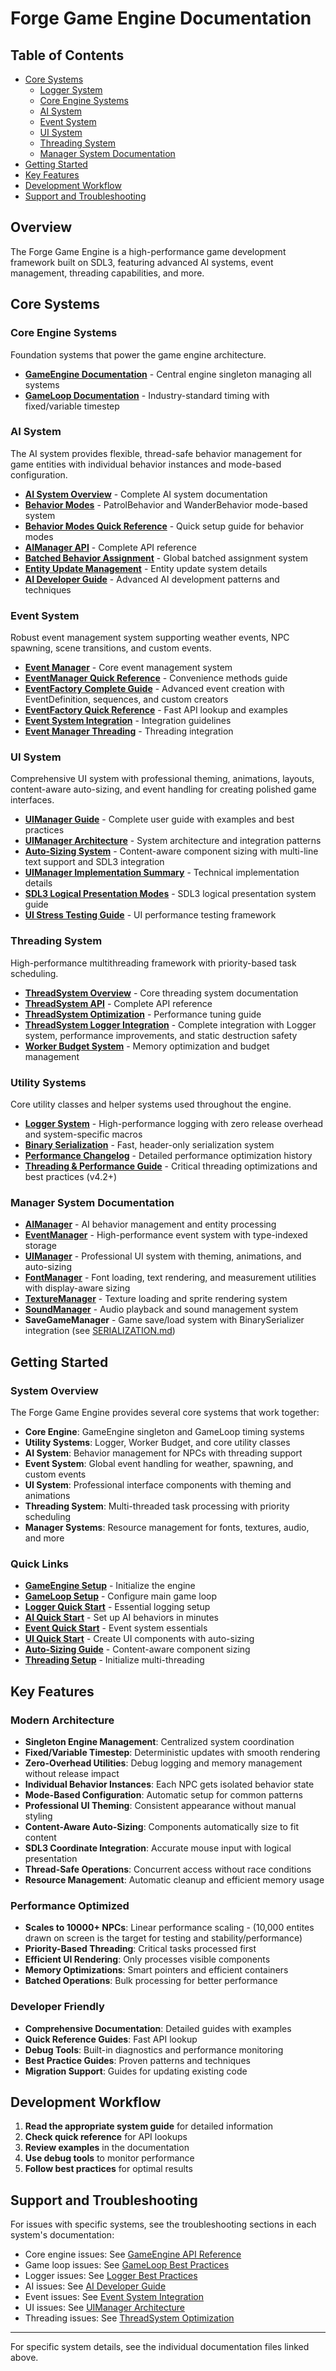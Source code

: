 # Forge Game Engine Documentation

## Table of Contents

- [Core Systems](#core-systems)
  - [Logger System](#logger-system)
  - [Core Engine Systems](#core-engine-systems)
  - [AI System](#ai-system)
  - [Event System](#event-system) 
  - [UI System](#ui-system)
  - [Threading System](#threading-system)
  - [Manager System Documentation](#manager-system-documentation)
- [Getting Started](#getting-started)
- [Key Features](#key-features)
- [Development Workflow](#development-workflow)
- [Support and Troubleshooting](#support-and-troubleshooting)

## Overview

The Forge Game Engine is a high-performance game development framework built on SDL3, featuring advanced AI systems, event management, threading capabilities, and more.

## Core Systems

### Core Engine Systems
Foundation systems that power the game engine architecture.

- **[GameEngine Documentation](core/GameEngine.md)** - Central engine singleton managing all systems
- **[GameLoop Documentation](core/GameLoop.md)** - Industry-standard timing with fixed/variable timestep

### AI System
The AI system provides flexible, thread-safe behavior management for game entities with individual behavior instances and mode-based configuration.

- **[AI System Overview](ai/AIManager.md)** - Complete AI system documentation
- **[Behavior Modes](ai/BehaviorModes.md)** - PatrolBehavior and WanderBehavior mode-based system
- **[Behavior Modes Quick Reference](ai/BehaviorModes_QuickReference.md)** - Quick setup guide for behavior modes
- **[AIManager API](ai/AIManager.md)** - Complete API reference
- **[Batched Behavior Assignment](ai/BATCHED_BEHAVIOR_ASSIGNMENT.md)** - Global batched assignment system
- **[Entity Update Management](ai/EntityUpdateManagement.md)** - Entity update system details
- **[AI Developer Guide](ai/DeveloperGuide.md)** - Advanced AI development patterns and techniques

### Event System
Robust event management system supporting weather events, NPC spawning, scene transitions, and custom events.

- **[Event Manager](events/EventManager.md)** - Core event management system
- **[EventManager Quick Reference](events/EventManager_QuickReference.md)** - Convenience methods guide
- **[EventFactory Complete Guide](events/EventFactory.md)** - Advanced event creation with EventDefinition, sequences, and custom creators
- **[EventFactory Quick Reference](events/EventFactory_QuickReference.md)** - Fast API lookup and examples
- **[Event System Integration](events/EventSystem_Integration.md)** - Integration guidelines
- **[Event Manager Threading](events/EventManager_ThreadSystem.md)** - Threading integration

### UI System
Comprehensive UI system with professional theming, animations, layouts, content-aware auto-sizing, and event handling for creating polished game interfaces.

- **[UIManager Guide](ui/UIManager_Guide.md)** - Complete user guide with examples and best practices
- **[UIManager Architecture](ui/UIManager_Architecture.md)** - System architecture and integration patterns
- **[Auto-Sizing System](ui/Auto_Sizing_System.md)** - Content-aware component sizing with multi-line text support and SDL3 integration
- **[UIManager Implementation Summary](ui/UIManager_Implementation_Summary.md)** - Technical implementation details
- **[SDL3 Logical Presentation Modes](ui/SDL3_Logical_Presentation_Modes.md)** - SDL3 logical presentation system guide
- **[UI Stress Testing Guide](ui/UI_Stress_Testing_Guide.md)** - UI performance testing framework

### Threading System
High-performance multithreading framework with priority-based task scheduling.

- **[ThreadSystem Overview](ThreadSystem.md)** - Core threading system documentation
- **[ThreadSystem API](ThreadSystem_API.md)** - Complete API reference
- **[ThreadSystem Optimization](ThreadSystem_Optimization.md)** - Performance tuning guide
- **[ThreadSystem Logger Integration](ThreadSystem_Logger_Integration.md)** - Complete integration with Logger system, performance improvements, and static destruction safety
- **[Worker Budget System](WorkerBudget_System.md)** - Memory optimization and budget management

### Utility Systems
Core utility classes and helper systems used throughout the engine.

- **[Logger System](Logger.md)** - High-performance logging with zero release overhead and system-specific macros
- **[Binary Serialization](SERIALIZATION.md)** - Fast, header-only serialization system
- **[Performance Changelog](PERFORMANCE_CHANGELOG.md)** - Detailed performance optimization history
- **[Threading & Performance Guide](THREADING_PERFORMANCE_GUIDE.md)** - Critical threading optimizations and best practices (v4.2+)

### Manager System Documentation
- **[AIManager](ai/AIManager.md)** - AI behavior management and entity processing
- **[EventManager](events/EventManager.md)** - High-performance event system with type-indexed storage
- **[UIManager](ui/UIManager_Guide.md)** - Professional UI system with theming, animations, and auto-sizing
- **[FontManager](FontManager.md)** - Font loading, text rendering, and measurement utilities with display-aware sizing
- **[TextureManager](TextureManager.md)** - Texture loading and sprite rendering system  
- **[SoundManager](SoundManager.md)** - Audio playback and sound management system
- **SaveGameManager** - Game save/load system with BinarySerializer integration (see [SERIALIZATION.md](SERIALIZATION.md))



## Getting Started

### System Overview
The Forge Game Engine provides several core systems that work together:
- **Core Engine**: GameEngine singleton and GameLoop timing systems
- **Utility Systems**: Logger, Worker Budget, and core utility classes
- **AI System**: Behavior management for NPCs with threading support
- **Event System**: Global event handling for weather, spawning, and custom events
- **UI System**: Professional interface components with theming and animations
- **Threading System**: Multi-threaded task processing with priority scheduling
- **Manager Systems**: Resource management for fonts, textures, audio, and more

### Quick Links
- **[GameEngine Setup](core/GameEngine.md#quick-start)** - Initialize the engine
- **[GameLoop Setup](core/GameLoop.md#quick-start)** - Configure main game loop
- **[Logger Quick Start](Logger.md#quick-start)** - Essential logging setup
- **[AI Quick Start](ai/BehaviorModes_QuickReference.md)** - Set up AI behaviors in minutes
- **[Event Quick Start](events/EventManager_QuickReference.md)** - Event system essentials
- **[UI Quick Start](ui/UIManager_Guide.md#quick-start)** - Create UI components with auto-sizing
- **[Auto-Sizing Guide](ui/Auto_Sizing_System.md)** - Content-aware component sizing
- **[Threading Setup](ThreadSystem.md)** - Initialize multi-threading

## Key Features

### Modern Architecture
- **Singleton Engine Management**: Centralized system coordination
- **Fixed/Variable Timestep**: Deterministic updates with smooth rendering
- **Zero-Overhead Utilities**: Debug logging and memory management without release impact
- **Individual Behavior Instances**: Each NPC gets isolated behavior state
- **Mode-Based Configuration**: Automatic setup for common patterns
- **Professional UI Theming**: Consistent appearance without manual styling
- **Content-Aware Auto-Sizing**: Components automatically size to fit content
- **SDL3 Coordinate Integration**: Accurate mouse input with logical presentation
- **Thread-Safe Operations**: Concurrent access without race conditions
- **Resource Management**: Automatic cleanup and efficient memory usage

### Performance Optimized
- **Scales to 10000+ NPCs**: Linear performance scaling - (10,000 entites drawn on screen is the target for testing and stability/performance)
- **Priority-Based Threading**: Critical tasks processed first
- **Efficient UI Rendering**: Only processes visible components
- **Memory Optimizations**: Smart pointers and efficient containers
- **Batched Operations**: Bulk processing for better performance

### Developer Friendly
- **Comprehensive Documentation**: Detailed guides with examples
- **Quick Reference Guides**: Fast API lookup
- **Debug Tools**: Built-in diagnostics and performance monitoring
- **Best Practice Guides**: Proven patterns and techniques
- **Migration Support**: Guides for updating existing code

## Development Workflow

1. **Read the appropriate system guide** for detailed information
2. **Check quick reference** for API lookups
3. **Review examples** in the documentation
4. **Use debug tools** to monitor performance
5. **Follow best practices** for optimal results

## Support and Troubleshooting

For issues with specific systems, see the troubleshooting sections in each system's documentation:
- Core engine issues: See [GameEngine API Reference](core/GameEngine.md#api-reference)
- Game loop issues: See [GameLoop Best Practices](core/GameLoop.md#best-practices)
- Logger issues: See [Logger Best Practices](Logger.md#best-practices)
- AI issues: See [AI Developer Guide](ai/DeveloperGuide.md)
- Event issues: See [Event System Integration](events/EventSystem_Integration.md)
- UI issues: See [UIManager Architecture](ui/UIManager_Architecture.md#troubleshooting)
- Threading issues: See [ThreadSystem Optimization](ThreadSystem_Optimization.md)

---

For specific system details, see the individual documentation files linked above.
